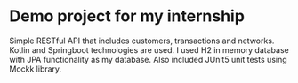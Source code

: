 # Demo project for my internship
Simple RESTful API that includes customers, transactions and networks. Kotlin and Springboot technologies are used. I used H2 in memory database with JPA functionality as my 
database. Also included JUnit5 unit tests using Mockk library.
